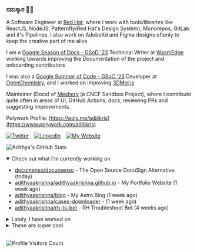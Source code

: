 ### ನಮಸ್ಕಾರ 🙏🏼
  
A Software Engineer at [Red Hat](https://www.redhat.com), where I work with tools/libraries like ReactJS, NodeJS, Patternfly(Red Hat's Design System), Monorepos, GitLab and it's Pipelines. I also work on AdobeXd and Figma designs oftenly to keep the creative part of me alive

I am a [Google Season of Docs - GSoD '23](https://developers.google.com/season-of-docs) Technical Writer at [WasmEdge](https://github.com/WasmEdge) working towards improving the Documentation of the project and onboarding contributors

I was also a [Google Summer of Code - GSoC '23](https://summerofcode.withgoogle.com/) Developer at [OpenChemistry](https://openchemistry.org), and I worked on improving [3DMol.js](https://github.com/3dmol/3Dmol.js)

Maintainer (Docs) of [Meshery](https://github.com/meshery) (a CNCF Sandbox Project), where I contribute quite often in areas of UI, GitHub Actions, docs, reviewing PRs and suggesting improvements.

Polywork Profile: [https://poly.me/adiiikris](https://www.polywork.com/adiiikris)

[![Twitter](https://img.shields.io/badge/-@adii_kris-%231DA1F2?style=for-the-badge&logo=twitter&logoColor=ffffff)](https:/twitter.adikris.in) &ensp;
[![LinkedIn](https://img.shields.io/badge/-Adithya%20Krishna-%230A67C3?style=for-the-badge&logo=linkedin&logoColor=ffffff)](https://linkedin.adikris.in/) &ensp;
[![My Website](https://img.shields.io/badge/-My%20Website-%230A67C3?style=for-the-badge)](https://adikris.in/)



![Adithya's GitHub Stats](https://github-readme-stats.vercel.app/api?username=adithyaakrishna&show_icons=true&hide_border=true&title_color=fff&icon_color=79ff97&text_color=9f9f9f&bg_color=151515)


<details open="true">
  <summary>Check out what I'm currently working on</summary>
  
  - [documenso/documenso](https://github.com/documenso/documenso) - The Open Source DocuSign Alternative. (today)
  - [adithyaakrishna/adithyaakrishna.github.io](https://github.com/adithyaakrishna/adithyaakrishna.github.io) - My Portfolio Website (1 week ago)
  - [adithyaakrishna/blog](https://github.com/adithyaakrishna/blog) - My Astro Blog (1 week ago)
  - [adithyaakrishna/cases-downloader](https://github.com/adithyaakrishna/cases-downloader) -  (1 week ago)
  - [adithyaakrishna/rh-ts-bot](https://github.com/adithyaakrishna/rh-ts-bot) - RH Troubleshoot Bot (4 weeks ago)
</details>

<details>
  <summary>Lately, I have worked on</summary>
  
  - [feat: migrated to signpdf from node-signpdf](https://github.com/documenso/documenso/pull/581) on [documenso/documenso](https://github.com/documenso/documenso) (today)
  - [[Feat] - Add Contributors Page, Updated Docusaurus, Fix Linters](https://github.com/WasmEdge/docs/pull/175) on [WasmEdge/docs](https://github.com/WasmEdge/docs) (3 days ago)
  - [chore: update zod to 3.22.4](https://github.com/documenso/documenso/pull/563) on [documenso/documenso](https://github.com/documenso/documenso) (5 days ago)
  - [Try FIx](https://github.com/adithyaakrishna/adithyaakrishna.github.io/pull/204) on [adithyaakrishna/adithyaakrishna.github.io](https://github.com/adithyaakrishna/adithyaakrishna.github.io) (1 week ago)
  - [feat: added sitemap and updated links](https://github.com/tigerbeetle/docs/pull/32) on [tigerbeetle/docs](https://github.com/tigerbeetle/docs) (2 weeks ago)
</details>

<details>
  <summary>These are super cool</summary>
  
  - [Flagsmith/flagsmith](https://github.com/Flagsmith/flagsmith) - Open Source Feature Flagging and Remote Config Service. Host on-prem or use our hosted version at https://flagsmith.com/ (1 day ago)
  - [ByteByteGoHq/system-design-101](https://github.com/ByteByteGoHq/system-design-101) - Explain complex systems using visuals and simple terms. Help you prepare for system design interviews. (1 day ago)
  - [nasa-gcn/gcn.nasa.gov](https://github.com/nasa-gcn/gcn.nasa.gov) - General Coordinates Network (GCN) web site (1 day ago)
  - [portworx/px-dev](https://github.com/portworx/px-dev) - PX-Developer is scale-out storage for containers. Run Cassandra, Jenkins, or any application in Docker, with enterprise storage functionality on commodity servers (4 days ago)
  - [ocaml/ocaml](https://github.com/ocaml/ocaml) - The core OCaml system: compilers, runtime system, base libraries (1 week ago)
</details>

<br> 

![Profile Visitors Count](https://profile-counter.glitch.me/adithyaakrishna/count.svg)
